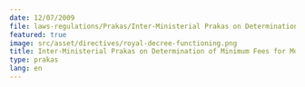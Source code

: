 ```yaml
---
date: 12/07/2009
file: laws-regulations/Prakas/Inter-Ministerial Prakas on Determination of Minimum Fees for Mobile and Fixed phones services and Network Interconnection Fees.pdf
featured: true
image: src/asset/directives/royal-decree-functioning.png
title: Inter-Ministerial Prakas on Determination of Minimum Fees for Mobile and Fixed phones services and Network Interconnection Fees
type: prakas
lang: en
---
```

